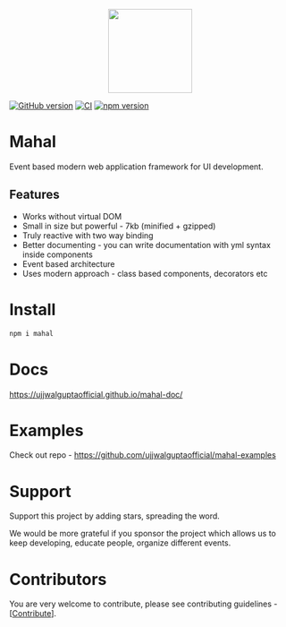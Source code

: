 <p align="center"> 
<img src="./assets/logo.png" width="150">
</p>

[![GitHub version](https://badge.fury.io/gh/ujjwalguptaofficial%2Fmahal.svg)](https://badge.fury.io/gh/ujjwalguptaofficial%2Fmahal) [![CI](https://github.com/ujjwalguptaofficial/mahal/actions/workflows/ci.yml/badge.svg)](https://github.com/ujjwalguptaofficial/mahal/actions/workflows/ci.yml) [![npm version](https://badge.fury.io/js/mahal.svg)](https://badge.fury.io/js/mahal)
# Mahal

Event based modern web application framework for UI development.

## Features

* Works without virtual DOM
* Small in size but powerful - 7kb (minified + gzipped)
* Truly reactive with two way binding
* Better documenting - you can write documentation with yml syntax inside components
* Event based architecture
* Uses modern approach - class based components, decorators etc

# Install

```bash
npm i mahal
```

# Docs

https://ujjwalguptaofficial.github.io/mahal-doc/

# Examples

Check out repo - https://github.com/ujjwalguptaofficial/mahal-examples

# Support

Support this project by adding stars, spreading the word.

We would be more grateful if you sponsor the project which allows us to keep developing, educate people, organize different events.

# Contributors

You are very welcome to contribute, please see contributing guidelines - [[Contribute](CONTRIBUTING.MD)].